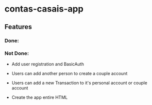 # contas-casais-app

## Features

### Done:

### Not Done: 
- Add user registration and BasicAuth

- Users can add another person to create a couple account

- Users can add a new Transaction to it's personal account or couple account

- Create the app entire HTML


